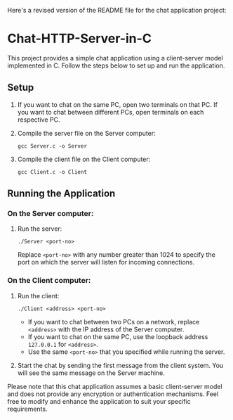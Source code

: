 Here's a revised version of the README file for the chat application project:

# Chat-HTTP-Server-in-C

This project provides a simple chat application using a client-server model implemented in C. Follow the steps below to set up and run the application.

## Setup

1. If you want to chat on the same PC, open two terminals on that PC. If you want to chat between different PCs, open terminals on each respective PC.

2. Compile the server file on the Server computer:

   ```shell
   gcc Server.c -o Server
   ```

3. Compile the client file on the Client computer:

   ```shell
   gcc Client.c -o Client
   ```

## Running the Application

### On the Server computer:

1. Run the server:

   ```shell
   ./Server <port-no>
   ```

   Replace `<port-no>` with any number greater than 1024 to specify the port on which the server will listen for incoming connections.

### On the Client computer:

1. Run the client:

   ```shell
   ./Client <address> <port-no>
   ```

   - If you want to chat between two PCs on a network, replace `<address>` with the IP address of the Server computer.
   - If you want to chat on the same PC, use the loopback address `127.0.0.1` for `<address>`.
   - Use the same `<port-no>` that you specified while running the server.

2. Start the chat by sending the first message from the client system. You will see the same message on the Server machine.

Please note that this chat application assumes a basic client-server model and does not provide any encryption or authentication mechanisms. 
Feel free to modify and enhance the application to suit your specific requirements.
